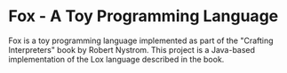 # Fox - A Toy Programming Language

Fox is a toy programming language implemented as part of the "Crafting Interpreters" book by Robert Nystrom. This project is a Java-based implementation of the Lox language described in the book.
